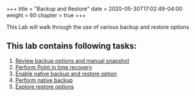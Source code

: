 +++
title = "Backup and Restore"
date = 2020-05-30T17:02:49-04:00
weight = 60
chapter = true
+++

<div align="left">This Lab will walk through the use of various backup and restore options</div>

## This lab contains following tasks:
1. [Review backup options and manual snapshot](lab5/1_reviewbackup.html)
2. [Perform Point in time recovery](lab5/2_pitr.html)
3. [Enable native backup and restore option](lab5/3_enablebacrest.html)
4. [Perform native backup](lab5/4_nativebackup.html)
5. [Explore restore options](lab5/5_restore.html)


